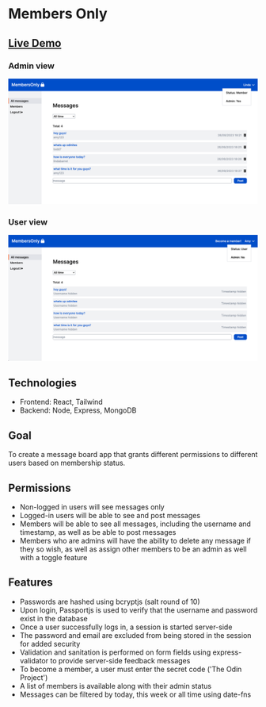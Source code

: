 # Members Only

## [Live Demo](http://members-only-erinsophie.netlify.app)

### Admin view

![Admin view](./client/public/img/admin.png)

### User view

![User view](./client/public/img/user.png)

## Technologies

- Frontend: React, Tailwind
- Backend: Node, Express, MongoDB

## Goal

To create a message board app that grants different permissions to different users based on membership status.

## Permissions

- Non-logged in users will see messages only
- Logged-in users will be able to see and post messages
- Members will be able to see all messages, including the username and timestamp, as well as be able to post messages
- Members who are admins will have the ability to delete any message if they so wish, as well as assign other members to be an admin as well with a toggle feature

## Features

- Passwords are hashed using bcryptjs (salt round of 10)
- Upon login, Passportjs is used to verify that the username and password exist in the database 
- Once a user successfully logs in, a session is started server-side
- The password and email are excluded from being stored in the session for added security 
- Validation and sanitation is performed on form fields using express-validator to provide server-side feedback messages
- To become a member, a user must enter the secret code ('The Odin Project')
- A list of members is available along with their admin status
- Messages can be filtered by today, this week or all time using date-fns


